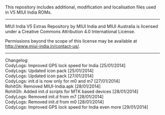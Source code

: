 This repository includes additional, modification and localisation files used in V5 MIUI India ROMs.

---------------------------------------------------------------------------------------------

MIUI India V5 Extras Repository by MIUI India and MIUI Australia is licensed under a Creative Commons Attribution 4.0 International License.

Permissions beyond the scope of this license may be available at http://www.miui-india.in/contact-us/.

---------------------------------------------------------------------------------------------

Changelog:<br>
CodyLogs: Improved GPS lock speed for India [25/01/2014]<br>
CodyLogs: Updated icon pack [25/01/2014]<br>
CodyLogs: Updated icon pack [27/01/2014]<br>
CodyLogs: init.d is now only for m0 and m7 [27/01/2014]<br>
RohitGh: Removed MIUI-India.apk [28/01/2014]<br>
RohitGh: Added init.d scripts for MTK based devices [28/01/2014]<br>
CodyLogs: Removed init.d from m7 [28/01/2014]<br>
CodyLogs: Removed init.d from m0 [28/01/2014]<br>
CodyLogs: Improved GPS lock speed for India even more [29/01/2014]<br>
